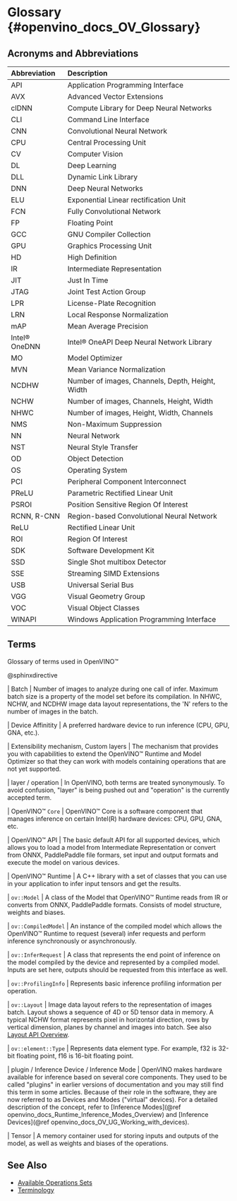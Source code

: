 # Glossary {#openvino_docs_OV_Glossary}

## Acronyms and Abbreviations

| Abbreviation      | Description     |
| :---              | :--- |
| API               | Application Programming Interface |
| AVX               | Advanced Vector Extensions |
| clDNN             | Compute Library for Deep Neural Networks |
| CLI               | Command Line Interface |
| CNN               | Convolutional Neural Network |
| CPU               | Central Processing Unit |
| CV                | Computer Vision |
| DL                | Deep Learning |
| DLL               | Dynamic Link Library |
| DNN               | Deep Neural Networks |
| ELU               | Exponential Linear rectification Unit |
| FCN               | Fully Convolutional Network |
| FP                | Floating Point |
| GCC               | GNU Compiler Collection |
| GPU               | Graphics Processing Unit |
| HD                | High Definition |
| IR                | Intermediate Representation |
| JIT               | Just In Time |
| JTAG              | Joint Test Action Group |
| LPR               | License-Plate Recognition |
| LRN               | Local Response Normalization |
| mAP               | Mean Average Precision |
| Intel® OneDNN     | Intel® OneAPI Deep Neural Network Library |
| MO                | Model Optimizer |
| MVN               | Mean Variance Normalization |
| NCDHW             | Number of images, Channels, Depth, Height, Width |
| NCHW              | Number of images, Channels, Height, Width |
| NHWC              | Number of images, Height, Width, Channels |
| NMS               | Non-Maximum Suppression |
| NN                | Neural Network |
| NST               | Neural Style Transfer |
| OD                | Object Detection |
| OS                | Operating System |
| PCI               | Peripheral Component Interconnect |
| PReLU             | Parametric Rectified Linear Unit |
| PSROI             | Position Sensitive Region Of Interest |
| RCNN, R-CNN       | Region-based Convolutional Neural Network |
| ReLU              | Rectified Linear Unit |
| ROI               | Region Of Interest |
| SDK               | Software Development Kit |
| SSD               | Single Shot multibox Detector |
| SSE               | Streaming SIMD Extensions |
| USB               | Universal Serial Bus |
| VGG               | Visual Geometry Group |
| VOC               | Visual Object Classes |
| WINAPI            | Windows Application Programming Interface |

## Terms

Glossary of terms used in OpenVINO™

@sphinxdirective

| Batch 
|   Number of images to analyze during one call of infer. Maximum batch size is a property of the model set before its compilation. In NHWC, NCHW, and NCDHW image data layout representations, the 'N' refers to the number of images in the batch.

| Device Affinitity 
|   A preferred hardware device to run inference (CPU, GPU, GNA, etc.).

| Extensibility mechanism, Custom layers 
|   The mechanism that provides you with capabilities to extend the OpenVINO™ Runtime and Model Optimizer so that they can work with models containing operations that are not yet supported.

| layer / operation
|   In OpenVINO, both terms are treated synonymously. To avoid confusion, "layer" is being pushed out and "operation" is the currently accepted term. 

| OpenVINO™ <code>Core</code> 
|   OpenVINO™ Core is a software component that manages inference on certain Intel(R) hardware devices: CPU, GPU, GNA, etc.    

| OpenVINO™ API 
|   The basic default API for all supported devices, which allows you to load a model from Intermediate Representation or convert from ONNX, PaddlePaddle file formars, set input and output formats and execute the model on various devices.

| OpenVINO™ Runtime 
|   A C++ library with a set of classes that you can use in your application to infer input tensors and get the results.

| <code>ov::Model</code> 
|   A class of the Model that OpenVINO™ Runtime reads from IR or converts from ONNX, PaddlePaddle formats. Consists of model structure, weights and biases.

| <code>ov::CompiledModel</code> 
|   An instance of the compiled model which allows the OpenVINO™ Runtime to request (several) infer requests and perform inference synchronously or asynchronously.

| <code>ov::InferRequest</code> 
|   A class that represents the end point of inference on the model compiled by the device and represented by a compiled model. Inputs are set here, outputs should be requested from this interface as well.

| <code>ov::ProfilingInfo</code> 
|   Represents basic inference profiling information per operation.

| <code>ov::Layout</code> 
|   Image data layout refers to the representation of images batch. Layout shows a sequence of 4D or 5D tensor data in memory. A typical NCHW format represents pixel in horizontal direction, rows by vertical dimension, planes by channel and images into batch. See also [Layout API Overview](./OV_Runtime_UG/layout_overview.md).

| <code>ov::element::Type</code> 
|   Represents data element type. For example, f32 is 32-bit floating point, f16 is 16-bit floating point.

| plugin / Inference Device / Inference Mode
|   OpenVINO makes hardware available for inference based on several core components. They used to be called "plugins" in earlier versions of documentation and you may still find this term in some articles. Because of their role in the software, they are now referred to as Devices and Modes ("virtual" devices). For a detailed description of the concept, refer to [Inference Modes](@ref openvino_docs_Runtime_Inference_Modes_Overview) and [Inference Devices](@ref openvino_docs_OV_UG_Working_with_devices).

| Tensor
|   A memory container used for storing inputs and outputs of the model, as well as weights and biases of the operations.

## See Also
* [Available Operations Sets](ops/opset.md)
* [Terminology](OV_Runtime_UG/supported_plugins/Supported_Devices.md)
